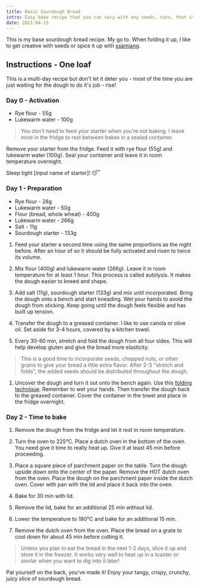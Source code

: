 ```yaml
---
title: Basic Sourdough Bread
intro: Easy bake recipe that you can vary with any seeds, nuts, that strikes your fancy.
date: 2021-04-15
---
```


This is my base sourdough bread recipe. My go to. When folding it up, I like to get creative with seeds or spice it up with [ssamjang](https://mykoreankitchen.com/ssamjang-sauce/).

## Instructions - One loaf

This is a multi-day recipe but don't let it deter you - most of the time you are just waiting for the dough to do it's job - rise!

### Day 0 - Activation

- Rye flour - 55g
- Lukewarm water - 100g

> You don't need to feed your starter when you're not baking. I leave mine in the fridge to rest between bakes in a sealed container.

Remove your starter from the fridge. Feed it with rye flour (55g) and lukewarm water (100g). Seal your container and leave it in room temperature overnight.

Sleep tight [input name of starter]! 😴

### Day 1 - Preparation

- Rye flour - 28g
- Lukewarm water - 50g
- Flour (bread, whole wheat) - 400g
- Lukewarm water - 266g
- Salt - 11g
- Sourdough starter - 133g

1. Feed your starter a second time using the same proportions as the night before. After an hour of so it should be fully activated and risen to twice its volume.

1. Mix flour (400g) and lukewarm water (266g). Leave it in room temperature for at least 1 hour. This process is called autolysis. It makes the dough easier to kneed and shape.

1. Add salt (11g), sourdough starter (133g) and mix until incorporated. Bring the dough onto a bench and start kneading. Wet your hands to avoid the dough from sticking. Keep going until the dough feels flexible and has built up tension.

1. Transfer the dough to a greased container. I like to use canola or olive oil. Set aside for 3-4 hours, covered by a kitchen towel.

1. Every 30-60 min, stretch and fold the dough from all four sides. This will help develop gluten and give the bread more elasticity.

> This is a good time to incorporate seeds, chopped nuts, or other grains to give your bread a little extra flavor. After 2-3 "stretch and folds", the added seeds should be distributed throughout the dough.

1. Uncover the dough and turn it out onto the bench again. Use this [folding technique](https://www.youtube.com/watch?v=JsOmHYwyffo). Remember to wet your hands. Then transfer the dough back to the greased container. Cover the container in the towel and place in the fridge overnight.

### Day 2 - Time to bake

1. Remove the dough from the fridge and let it rest in room temperature.

1. Turn the oven to 225°C. Place a dutch oven in the bottom of the oven. You need give it time to really heat up. Give it at least 45 min before proceeding.

1. Place a square piece of parchment paper on the table. Turn the dough upside down onto the center of the paper. Remove the HOT dutch oven from the oven. Place the dough on the parchment paper inside the dutch oven. Cover with pan with the lid and place it back into the oven.

1. Bake for 30 min with lid.

1. Remove the lid, bake for an additional 25 min without lid.

1. Lower the temperature to 180°C and bake for an additional 15 min.

1. Remove the dutch oven from the oven. Place the bread on a grate to cool down for about 45 min before cutting it.

> Unless you plan to eat the bread in the next 1-2 days, slice it up and store it in the freezer. It works very well to heat up in a toaster or similar when you want to dig into it later!

Pat yourself on the back, you've made it! Enjoy your tangy, crispy, crunchy, juicy slice of sourdough bread.
